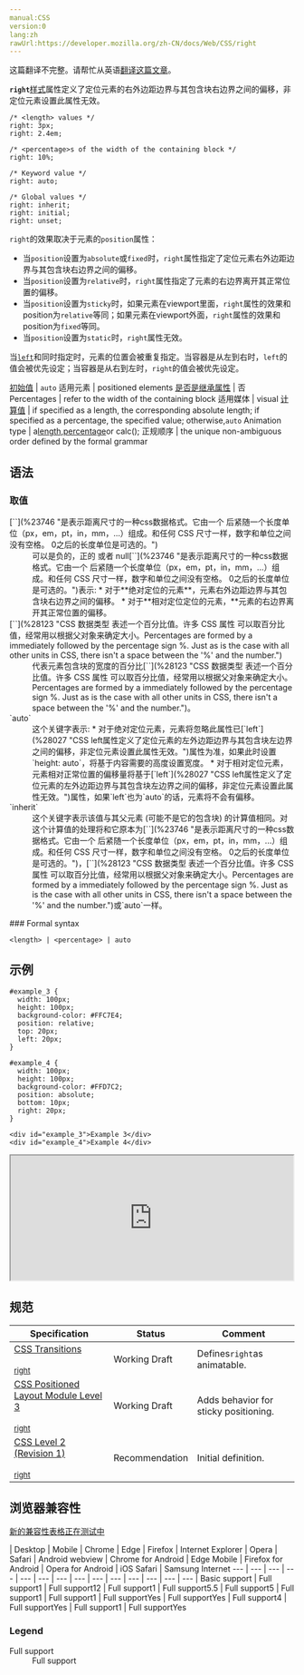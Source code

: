```yaml
---
manual:CSS
version:0
lang:zh
rawUrl:https://developer.mozilla.org/zh-CN/docs/Web/CSS/right
---
```




这篇翻译不完整。请帮忙从英语[翻译这篇文章](%31823 "")。






**`right`**[样式](%28448 "")属性定义了定位元素的右外边距边界与其包含块右边界之间的偏移，非定位元素设置此属性无效。


```
/* <length> values */
right: 3px;
right: 2.4em;

/* <percentage>s of the width of the containing block */
right: 10%;

/* Keyword value */
right: auto;

/* Global values */
right: inherit;
right: initial;
right: unset;

```


`right`的效果取决于元素的`position`属性：


* 当`position`设置为`absolute`或`fixed`时，`right`属性指定了定位元素右外边距边界与其包含块右边界之间的偏移。
* 当`position`设置为`relative`时，`right`属性指定了元素的右边界离开其正常位置的偏移。
* 当`position`设置为`sticky`时，如果元素在viewport里面，`right`属性的效果和position为`relative`等同；如果元素在viewport外面，`right`属性的效果和position为`fixed`等同。
* 当`position`设置为`static`时，`right`属性无效。


当[`left`](%28027 "CSS left属性定义了定位元素的左外边距边界与其包含块左边界之间的偏移，非定位元素设置此属性无效。")​​​​​​和同时指定时，元素的位置会被重复指定。当容器是从左到右时，`left`的值会被优先设定；当容器是从右到左时，`right`的值会被优先设定。


[初始值](%28302 "") | `auto` 
适用元素 | positioned elements 
[是否是继承属性](%28299 "") | 否 
Percentages | refer to the width of the containing block 
适用媒体 | visual 
[计算值](%28304 "") | if specified as a length, the corresponding absolute length; if specified as a percentage, the specified value; otherwise,`auto` 
Animation type | a[length](%28692 "Values of the <length> CSS data type are interpolated as real, floating-point numbers."),[percentage](%28693 "Values of the <percentage> CSS data type are interpolated as real, floating-point numbers.")or calc(); 
正规顺序 | the unique non-ambiguous order defined by the formal grammar 


## 语法<a name="Syntax"></a>

### 取值<a name="取值"></a>
<dl><dt id=''>[`<length>`](%23746 "是表示距离尺寸的一种css数据格式。它由一个 <number> 后紧随一个长度单位（px，em，pt，in，mm，...）组成。和任何 CSS 尺寸一样，数字和单位之间没有空格。<number> 0之后的长度单位是可选的。")</dt><dd>可以是负的，正的 或者 null[`<length>`](%23746 "是表示距离尺寸的一种css数据格式。它由一个 <number> 后紧随一个长度单位（px，em，pt，in，mm，...）组成。和任何 CSS 尺寸一样，数字和单位之间没有空格。<number> 0之后的长度单位是可选的。")表示:
* 对于**绝对定位的元素**，元素右外边距边界与其包含块右边界之间的偏移。
* 对于**相对定位定位的元素，**元素的右边界离开其正常位置的偏移。
</dd><dt id=''>[`<percentage>`](%28123 "CSS 数据类型 <percentage> 表述一个百分比值。许多 CSS 属性 可以取百分比值，经常用以根据父对象来确定大小。Percentages are formed by a <number> immediately followed by the percentage sign %. Just as is the case with all other units in CSS, there isn't a space between the '%' and the number.")</dt><dd>代表元素包含块的宽度的百分比[`<percentage>`](%28123 "CSS 数据类型 <percentage> 表述一个百分比值。许多 CSS 属性 可以取百分比值，经常用以根据父对象来确定大小。Percentages are formed by a <number> immediately followed by the percentage sign %. Just as is the case with all other units in CSS, there isn't a space between the '%' and the number.")。</dd><dt id=''>`auto`</dt><dd>这个关键字表示:
* 对于绝对定位元素，元素将忽略此属性已[`left`](%28027 "CSS left属性定义了定位元素的左外边距边界与其包含块左边界之间的偏移，非定位元素设置此属性无效。")属性为准，如果此时设置`height: auto`，将基于内容需要的高度设置宽度。
* 对于相对定位元素，元素相对正常位置的偏移量将基于[`left`](%28027 "CSS left属性定义了定位元素的左外边距边界与其包含块左边界之间的偏移，非定位元素设置此属性无效。")属性，如果`left`也为`auto`的话，元素将不会有偏移。
</dd><dt id=''>`inherit`</dt><dd>这个关键字表示该值与其父元素 (可能不是它的包含块) 的计算值相同。对这个计算值的处理将和它原本为[`<length>`](%23746 "是表示距离尺寸的一种css数据格式。它由一个 <number> 后紧随一个长度单位（px，em，pt，in，mm，...）组成。和任何 CSS 尺寸一样，数字和单位之间没有空格。<number> 0之后的长度单位是可选的。")，[`<percentage>`](%28123 "CSS 数据类型 <percentage> 表述一个百分比值。许多 CSS 属性 可以取百分比值，经常用以根据父对象来确定大小。Percentages are formed by a <number> immediately followed by the percentage sign %. Just as is the case with all other units in CSS, there isn't a space between the '%' and the number.")或`auto`一样。</dd></dl>
### Formal syntax<a name="Formal_syntax"></a>

```
<length> | <percentage> | auto
```

## **示例**<a name="Examples"></a>

```
#example_3 {
  width: 100px;
  height: 100px;
  background-color: #FFC7E4;
  position: relative;
  top: 20px;
  left: 20px;
}

#example_4 {
  width: 100px;
  height: 100px;
  background-color: #FFD7C2;
  position: absolute;
  bottom: 10px;
  right: 20px;
} 

```

```
<div id="example_3">Example 3</div>
<div id="example_4">Example 4</div>
```


<iframe src='https://mdn.mozillademos.org/zh-CN/docs/Web/CSS/right$samples/Examples?revision=1347129' width='500' height='220'></iframe>



## 规范<a name="Specifications"></a>

Specification | Status | Comment 
 ---  |  ---  |  ---  | 
[CSS Transitions<br></br><small>right</small>](%29205 "") | Working Draft | Defines`right`as animatable. 
[CSS Positioned Layout Module Level 3<br></br><small>right</small>](%31824 "") | Working Draft | Adds behavior for sticky positioning. 
[CSS Level 2 (Revision 1)<br></br><small>right</small>](%31825 "") | Recommendation | Initial definition. 


## 浏览器兼容性<a name="Browser_compatibility"></a>
[新的兼容性表格正在测试中<i></i>](%3360 "")

 | <abbr>Desktop<i></i></abbr> | <abbr>Mobile<i></i></abbr> 
 | <abbr>Chrome<i></i></abbr> | <abbr>Edge<i></i></abbr> | <abbr>Firefox<i></i></abbr> | <abbr>Internet Explorer<i></i></abbr> | <abbr>Opera<i></i></abbr> | <abbr>Safari<i></i></abbr> | <abbr>Android webview<i></i></abbr> | <abbr>Chrome for Android<i></i></abbr> | <abbr>Edge Mobile<i></i></abbr> | <abbr>Firefox for Android<i></i></abbr> | <abbr>Opera for Android<i></i></abbr> | <abbr>iOS Safari<i></i></abbr> | <abbr>Samsung Internet<i></i></abbr> 
 ---  |  ---  |  ---  |  ---  |  ---  |  ---  |  ---  |  ---  |  ---  |  ---  |  ---  |  ---  |  ---  |  ---  | 
Basic support | <abbr>Full support</abbr>1 | <abbr>Full support</abbr>12 | <abbr>Full support</abbr>1 | <abbr>Full support</abbr>5.5 | <abbr>Full support</abbr>5 | <abbr>Full support</abbr>1 | <abbr>Full support</abbr>1 | <abbr>Full support</abbr>Yes | <abbr>Full support</abbr>Yes | <abbr>Full support</abbr>4 | <abbr>Full support</abbr>Yes | <abbr>Full support</abbr>1 | <abbr>Full support</abbr>Yes 


### Legend<a name="Legend"></a>
<dl><dt id=''><abbr>Full support</abbr></dt><dd>Full support</dd></dl>




